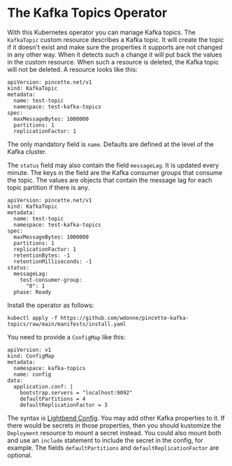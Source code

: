 # The Kafka Topics Operator

With this Kubernetes operator you can manage Kafka topics. The `KafkaTopic` custom resource describes a Kafka topic. It will create the topic if it doesn't exist and make sure the properties it supports are not changed in any other way. When it detects such a change it will put back the values in the custom resource. When such a resource is deleted, the Kafka topic will not be deleted. A resource looks like this:

```
apiVersion: pincette.net/v1
kind: KafkaTopic
metadata:
  name: test-topic
  namespace: test-kafka-topics
spec:
  maxMessageBytes: 1000000
  partitions: 1
  replicationFactor: 1
```

The only mandatory field is `name`. Defaults are defined at the level of the Kafka cluster.

The `status` field may also contain the field `messageLag`. It is updated every minute. The keys in the field are the Kafka consumer groups that consume the topic. The values are objects that contain the message lag for each topic partition if there is any.

```
apiVersion: pincette.net/v1
kind: KafkaTopic
metadata:
  name: test-topic
  namespace: test-kafka-topics
spec:
  maxMessageBytes: 1000000
  partitions: 1
  replicationFactor: 1
  retentionBytes: -1
  retentionMilliseconds: -1
status:
  messageLag:
    test-consumer-group:
      "0": 1
  phase: Ready  
```

Install the operator as follows:

```
kubectl apply -f https://github.com/wdonne/pincette-kafka-topics/raw/main/manifests/install.yaml
```

You need to provide a `ConfigMap` like this:

```
apiVersion: v1
kind: ConfigMap
metadata:
  namespace: kafka-topics
  name: config
data:
  application.conf: |
    bootstrap.servers = "localhost:9092"
    defaultPartitions = 4
    defaultReplicationFactor = 3    
```

The syntax is [Lightbend Config](https://github.com/lightbend/config). You may add other Kafka properties to it. If there would be secrets in those properties, then you should kustomize the `Deployment` resource to mount a secret instead. You could also mount both and use an `include` statement to include the secret in the config, for example. The fields `defaultPartitions` and `defaultReplicationFactor` are optional.